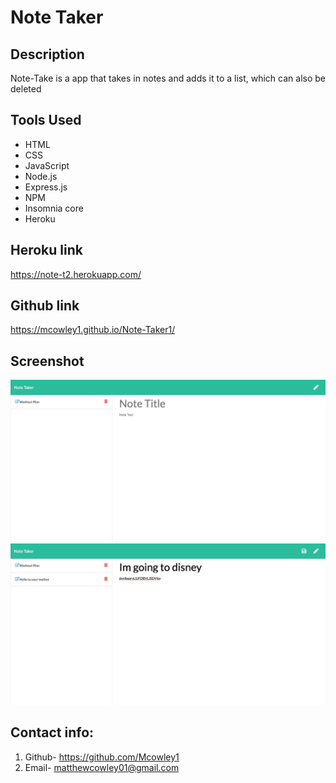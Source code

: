 # **Note Taker**

## Description
Note-Take is a app that takes in notes and adds it to a list, which can also be deleted

## Tools Used
* HTML
* CSS
* JavaScript
* Node.js
* Express.js
* NPM
* Insomnia core
* Heroku 

## Heroku link
https://note-t2.herokuapp.com/

## Github link
https://mcowley1.github.io/Note-Taker1/

## Screenshot
![mainshot](mainshot.png)
![secondshot](secondshot.png)

## **Contact info:**
1. Github- https://github.com/Mcowley1
2. Email- matthewcowley01@gmail.com
